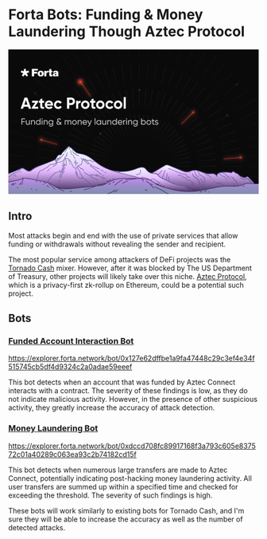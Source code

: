 # Forta Bots: Funding & Money Laundering Though Aztec Protocol

<img alt="Funding & Money Laundering Though Aztec Protocol" src="./blob/preview.png">

## Intro

Most attacks begin and end with the use of private services that allow funding or withdrawals without revealing the
sender and recipient.

The most popular service among attackers of DeFi projects was the [Tornado Cash](https://twitter.com/tornadocash) mixer.
However, after it was blocked by The US Department of Treasury, other projects will likely take over this niche. 
[Aztec Protocol](https://aztec.network/), which is a privacy-first zk-rollup on Ethereum, could be a potential such project.

## Bots

### [Funded Account Interaction Bot](https://github.com/kovart/forta-aztec-protocol-money-laundering)

https://explorer.forta.network/bot/0x127e62dffbe1a9fa47448c29c3ef4e34f515745cb5df4d9324c2a0adae59eeef


This bot detects when an account that was funded by Aztec Connect interacts with a contract.
The severity of these findings is low, as they do not indicate malicious activity. However, in the presence of other
suspicious activity, they greatly increase the accuracy of attack detection.

### [Money Laundering Bot](https://github.com/kovart/forta-aztec-protocol-funding)

https://explorer.forta.network/bot/0xdccd708fc89917168f3a793c605e837572c01a40289c063ea93c2b74182cd15f

This bot detects when numerous large transfers are made to Aztec Connect, potentially indicating post-hacking money
laundering activity. All user transfers are summed up within a specified time and checked for exceeding the threshold.
The severity of such findings is high.

These bots will work similarly to existing bots for Tornado Cash, and I'm sure they will be able to increase the
accuracy as well as the number of detected attacks. 
